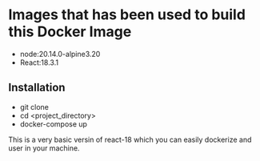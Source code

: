 # Images that has been used to build this Docker Image
- node:20.14.0-alpine3.20
- React:18.3.1
## Installation
- git clone
- cd <project_directory>
- docker-compose up

This is a very basic versin of react-18 which you can easily dockerize and user in your machine.
